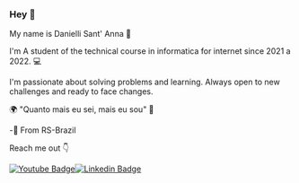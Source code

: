 ### Hey 👋

My name is Danielli Sant' Anna 👩 

I'm A student of the technical course in informatica for internet since 2021 a 2022. 💻

I'm passionate about solving problems and learning. Always open to new challenges and ready to face changes.

🌍 "Quanto mais eu sei, mais eu sou" 🧠

-📍 From RS-Brazil

Reach me out  👇 

[![Youtube Badge](https://img.shields.io/badge/-Youtube-FF0000?style=flat-square&labelColor=FF0000&logo=youtube&logoColor=white&link=https://www.youtube.com/channel/UCRhKK6VrISnIWPJjYxBPKnA/videos)](https://www.youtube.com/channel/UCiq74aYLuqIwEEzxr4Sv5wg)[![Linkedin Badge](https://img.shields.io/badge/-LinkedIn-blue?style=flat-square&logo=Linkedin&logoColor=white&link=https://www.linkedin.com/in/isadora-rodrigues-stangarlin-48402b141/)](https://www.linkedin.com/in/daniellisantanna/)


<!--
**daniellisantanna/daniellisantanna** is a ✨ _special_ ✨ repository because its `README.md` (this file) appears on your GitHub profile.

Here are some ideas to get you started:

- 🔭 I’m currently working on ...
- 🌱 I’m currently learning ...
- 👯 I’m looking to collaborate on ...
- 🤔 I’m looking for help with ...
- 💬 Ask me about ...
- 📫 How to reach me: ...
- 😄 Pronouns: ...
- ⚡ Fun fact: ...
-->

